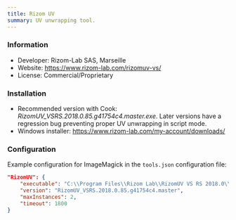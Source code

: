 ```yaml
---
title: Rizom UV
summary: UV unwrapping tool.
---
```


### Information

- Developer: Rizom-Lab SAS, Marseille
- Website: https://www.rizom-lab.com/rizomuv-vs/
- License: Commercial/Proprietary

### Installation

- Recommended version with Cook: *RizomUV_VSRS.2018.0.85.g41754c4.master.exe*. Later versions have a regression bug
 preventing proper UV unwrapping in script mode. 
- Windows installer: https://www.rizom-lab.com/my-account/downloads/

### Configuration

Example configuration for ImageMagick in the `tools.json` configuration file:

```json
"RizomUV": {
    "executable": "C:\\Program Files\\Rizom Lab\\RizomUV VS RS 2018.0\\rizomuv.exe",
    "version": "RizomUV_VSRS.2018.0.85.g41754c4.master",
    "maxInstances": 2,
    "timeout": 1800
}
```